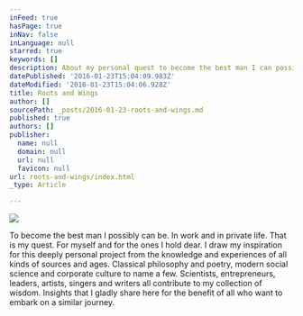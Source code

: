 ```yaml
---
inFeed: true
hasPage: true
inNav: false
inLanguage: null
starred: true
keywords: []
description: About my personal quest to become the best man I can possibly be.
datePublished: '2016-01-23T15:04:09.983Z'
dateModified: '2016-01-23T15:04:06.928Z'
title: Roots and Wings
author: []
sourcePath: _posts/2016-01-23-roots-and-wings.md
published: true
authors: []
publisher:
  name: null
  domain: null
  url: null
  favicon: null
url: roots-and-wings/index.html
_type: Article

---
```

![](https://the-grid-user-content.s3-us-west-2.amazonaws.com/5c18331c-71d1-4d13-98d0-fd11b9ba33a0.jpg)

To become the best man I possibly can be. In work and in private life. That is my quest. For myself and for the ones I hold dear. I draw my inspiration for this deeply personal project from the knowledge and experiences of all kinds of sources and ages. Classical philosophy and poetry, modern social science and corporate culture to name a few. Scientists, entrepreneurs, leaders, artists, singers and writers all contribute to my collection of wisdom. Insights that I gladly share here for the benefit of all who want to embark on a similar journey.